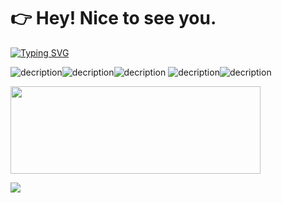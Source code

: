 # 👉 Hey! Nice to see you.
<a href="https://git.io/typing-svg"><img src="https://readme-typing-svg.demolab.com?font=Noto+Sans+Simplified+Chinese&weight=700&size=30&duration=4000&pause=1000&center=true&width=435&lines=%E4%B8%8D%E6%83%B3%E6%95%B2%E4%BB%A3%E7%A0%81%EF%BC%8C%E4%B8%8D%E4%BC%9A%E6%95%B2%E4%BB%A3%E7%A0%81" alt="Typing SVG" /></a>

![decription](https://img.shields.io/badge/Language-Python-blue)![decription](https://img.shields.io/badge/Language-JavaScript-yellow)![decription](https://img.shields.io/badge/Language-CSS-red)
![decription](https://img.shields.io/badge/Language-HTML-green)![decription](https://img.shields.io/badge/Language-C++-browse)

<img width="400" height="140" src="https://card.yuy1n.io/card/76561198326110511/dark,badge,group">

![](http://antzuhl.cn:4000/get/@littleTreeme)
